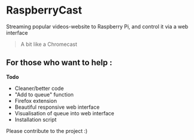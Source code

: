 # RaspberryCast
Streaming popular videos-website to Raspberry Pi, and control it via a web interface
> A bit like a Chromecast

## For those who want to help :

**Todo**

- Cleaner/better code
- "Add to queue" function
- Firefox extension
- Beautiful responsive web interface
- Visualisation of queue into web interface
- Installation script 


Please contribute to the project :)
